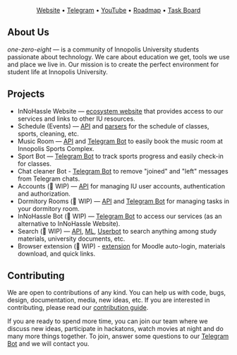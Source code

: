 <p align="center">
  <a href="https://innohassle.ru">Website</a> •
  <a href="https://t.me/one_zero_eight">Telegram</a> •
  <a href="https://www.youtube.com/@one-zero-eight">YouTube</a> •
  <a href="https://github.com/orgs/one-zero-eight/projects/11/views/1">Roadmap</a> •
  <a href="https://github.com/orgs/one-zero-eight/projects/4/views/1">Task Board</a>
</p>

## About Us

_one-zero-eight_ — is a community of Innopolis University students passionate about technology. We care about education we get, tools we use and place we live in.
Our mission is to create the perfect environment for student life at Innopolis University.

## Projects

- InNoHassle Website — [ecosystem website](https://github.com/one-zero-eight/InNoHassle-Website) that provides access to our services and links to other IU resources.
- Schedule (Events) — [API](https://github.com/one-zero-eight/InNoHassle-Events) and [parsers](https://github.com/one-zero-eight/InNoHassle-Parsers) for the schedule of classes, sports, cleaning, etc.
- Music Room — [API](https://github.com/one-zero-eight/InNoHassle-MusicRoom) and [Telegram Bot](https://github.com/one-zero-eight/InNoHassle-MusicRoomBot) to easily book the music room at Innopolis Sports Complex.
- Sport Bot — [Telegram Bot](https://github.com/one-zero-eight/sport-bot) to track sports progress and easily check-in for classes.
- Chat cleaner Bot - [Telegram Bot](https://github.com/one-zero-eight/chat-cleaner) to remove "joined" and "left" messages from Telegram chats.
- Accounts (🚧 WIP) — [API](https://github.com/one-zero-eight/InNoHassle-Accounts) for managing IU user accounts, authentication and authorization.
- Dormitory Rooms (🚧 WIP) — [API](https://github.com/one-zero-eight/InNoHassle-Rooms) and [Telegram Bot](https://github.com/one-zero-eight/InNoHassle-RoomsBot) for managing tasks in your dormitory room.
- InNoHassle Bot (🚧 WIP) — [Telegram Bot](https://github.com/one-zero-eight/InNoHassle-Bot) to access our services (as an alternative to InNoHassle Website).
- Search (🚧 WIP) — [API](https://github.com/one-zero-eight/search), [ML](https://github.com/one-zero-eight/search-experiments), [Userbot](https://github.com/one-zero-eight/telegram-userbot-parser) to search anything among study materials, university documents, etc.
- Browser extension (🚧 WIP) - [extension](https://github.com/one-zero-eight/browser-extension) for Moodle auto-login, materials download, and quick links.

## Contributing

We are open to contributions of any kind.
You can help us with code, bugs, design, documentation, media, new ideas, etc.
If you are interested in contributing, please read our [contribution guide](https://github.com/one-zero-eight/.github/blob/main/CONTRIBUTING.md).

If you are ready to spend more time, you can join our team where we discuss new ideas, participate in hackatons, watch movies at night and do many more things together.
To join, answer some questions to our [Telegram Bot](https://t.me/one_zero_eight_bot) and we will contact you.
